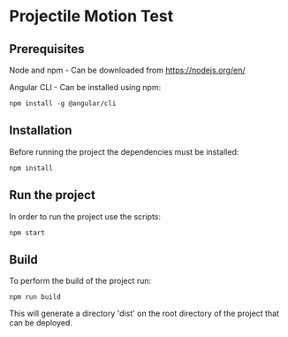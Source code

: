 # Projectile Motion Test

## Prerequisites
Node and npm - Can be downloaded from https://nodejs.org/en/

Angular CLI - Can be installed using npm:

`npm install -g @angular/cli`

## Installation

Before running the project the dependencies must be installed:

`npm install`

## Run the project

In order to run the project use the scripts:

`npm start`

## Build

To perform the build of the project run:

`npm run build`

This will generate a directory 'dist' on the root directory of the project that can be deployed.
